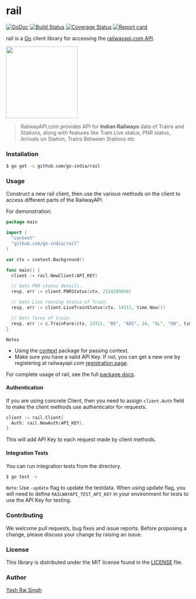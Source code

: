 # rail
[![GoDoc](https://godoc.org/github.com/go-india/rail?status.svg)](https://godoc.org/github.com/go-india/rail) [![Build Status](https://travis-ci.org/go-india/rail.svg?branch=master)](https://travis-ci.org/go-india/rail) [![Coverage Status](https://coveralls.io/repos/github/go-india/rail/badge.svg?branch=master)](https://coveralls.io/github/go-india/rail?branch=master) [![Report card](https://goreportcard.com/badge/github.com/go-india/rail)](https://goreportcard.com/report/github.com/go-india/rail)

rail is a [Go](http://golang.org/) client library for accessing the [railwayapi.com API](https://railwayapi.com/api).

<img src="https://railwayapi.com/api/images/logo.png" width="196">

> RailwayAPI.com provides API for **Indian Railways** data of Trains and Stations, along with features like Train Live status, PNR status, Arrivals on Station, Trains Between Stations etc

### Installation

```bash
$ go get -u github.com/go-india/rail
```

### Usage

Construct a new rail client, then use the various methods on the client to access different parts of the RailwayAPI.

For demonstration:

```go
package main

import (
  "context"
  "github.com/go-india/rail"
)

var ctx = context.Background()

func main() {
  client := rail.NewClient(API_KEY)

  // Gets PNR status details.
  resp, err := client.PNRStatus(ctx, 2124289856)

  // Gets Live running status of Train.
  resp, err := client.LiveTrainStatus(ctx, 14311, time.Now())

  // Gets fares of train.
  resp, err := c.TrainFare(ctx, 14311, "BE", "ADI", 24, "SL", "GN", time.Now())
}
```

`Notes`
* Using the [context](https://godoc.org/context) package for passing context.  
* Make sure you have a valid API Key. If not, you can get a new one by registering at railwayapi.com [registration page](https://railwayapi.com/register).

For complete usage of rail, see the full [package docs](https://godoc.org/github.com/go-india/rail).

#### Authentication

If you are using concrete Client, then you need to assign `client.Auth` field to make the client methods use authenticator for requests.

```go
client := rail.Client{
  Auth: rail.NewAuth(API_KEY),
}
```

This will add API Key to each request made by client methods.

#### Integration Tests

You can run integration tests from the directory.

```bash
$ go test -v
```

`Note`: Use `-update` flag to update the testdata. When using update flag, you will need to define `RAILWAYAPI_TEST_API_KEY` in your environment for tests to use the API Key for testing.

### Contributing

We welcome pull requests, bug fixes and issue reports. Before proposing a change, please discuss your change by raising an issue.

### License

This library is distributed under the MIT license found in the [LICENSE](./LICENSE) file.

### Author

[Yash Raj Singh](http://yashrajsingh.net/)